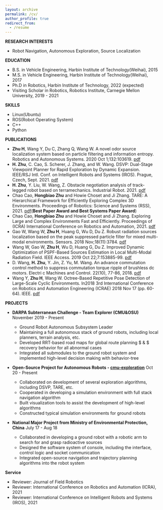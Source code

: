 ```yaml
---
layout: archive
permalink: /cv/
author_profile: true
redirect_from:
  - /resume
---
```


__RESEARCH INTERESTS__
* Robot Navigation, Autonomous Exploration, Source Localization

__EDUCATION__
* B.S. in Vehicle Engineering, Harbin Institute of Technology(Weihai), 2015
* M.S. in Vehicle Engineering, Harbin Institute of Technology(Weihai), 2017
* Ph.D in Robotics, Harbin Institute of Technology, 2022 (expected)
* Visiting Scholar in Robotics, Robotics Institute, Carnegie Mellon University, 2019 - 2021
  
__SKILLS__
* Linux(Ubuntu)
* ROS(Robot Operating System)
* C++
* Python

__PUBLICATIONS__
* **Zhu H**, Wang Y, Du C, Zhang Q, Wang W. A novel odor source localization system based on particle filtering and information entropy. Robotics and Autonomous Systems. 2020 Oct 1;132:103619. [pdf](http://hongbiaoz.github.io/files/paper1.pdf)
* **H. Zhu**, C. Cao, S. Scherer, J. Zhang, and W. Wang. DSVP: Dual-Stage Viewpoint Planner for Rapid Exploration by Dynamic Expansion. IEEE/RSJ Intl. Conf. on Intelligent Robots and Systems (IROS). Prague, Czech, Sept. 2021. [pdf](http://hongbiaoz.github.io/files/paper7.pdf)
* **H. Zhu**, Y. Liu, W. Wang, Z. Obstacle negotiation analysis of track-legged robot based on terramechanics. Industrial Robot. 2021. [pdf](http://hongbiaoz.github.io/files/paper9.pdf)
* Chao Cao, **Hongbiao Zhu** and Howie Choset and Ji Zhang. TARE: A Hierarchical Framework for Efficiently Exploring Complex 3D Environments. Proceedings of Robotics: Science and Systems (RSS), 2021. [pdf](http://hongbiaoz.github.io/files/paper5.pdf)(**Best Paper Award and Best Systems Paper Award**)
* Chao Cao, **Hongbiao Zhu** and Howie Choset and Ji Zhang. Exploring Large and Complex Environments Fast and Efficiently. Proceedings of (ICRA) International Conference on Robotics and Automation, 2021. [pdf](http://hongbiaoz.github.io/files/paper6.pdf)
* Gao W, Wang W, **Zhu H**, Huang G, Wu D, Du Z. Robust radiation sources localization based on the peak suppressed particle filter for mixed multi-modal environments. Sensors. 2018 Nov;18(11):3784. [pdf](http://hongbiaoz.github.io/files/paper2.pdf)
* Wang W, Gao W, **Zhu H**, Wu D, Huang G, Du Z. Improved Dynamic Optimization of PSPF-Based Sources Estimation in Local Multi-Modal Radiation Field. IEEE Access. 2019 Oct 22;7:153885-99. [pdf](http://hongbiaoz.github.io/files/paper3.pdf)
* D. Wang, **H. Zhu**, Y. Jin, Z. Yu, M. Wang. An advance commutation control method to suppress commutation torque ripple of brushless dc motors. Electri c Machines and Control. 22(10), 77-86, 2018. [pdf](http://hongbiaoz.github.io/files/paper10.pdf)
* Wang Y, **Zhu H**, Wang W. Octree-Based Repetitive Pose Detection of Large-Scale Cyclic Environments. In2018 3rd International Conference on Robotics and Automation Engineering (ICRAE) 2018 Nov 17 (pp. 60-64). IEEE. [pdf](http://hongbiaoz.github.io/files/paper4.pdf)

__PROJECTS__
* __DARPA Subterranean Challenge -  Team Explorer (CMU&OSU)__  November 2019 - Present
  * Ground Robot Autonomous Subsystem Leader
  * Maintaining a full autonomous stack of ground robots, including local planners, terrain analysis, etc.
  * Developed RRT-based road maps for global route planning $ \& $ recovery behavior for all abnormal cases
  * Integrated all submodules to the ground robot system and implemented high-level decision making with behavior-tree

* __Open-Source Project for Autonomous Robots -  [cmu-exploration](http://www.cmu-exploration.com)__  Oct 20 - Present
  * Collaborated on development of several exploration algorithms, including DSVP, TARE, etc.
  * Cooperated in developing a simulation environment with full stack navigation algorithm
  * Built visualization tools to assist the development of high-level algorithms
  * Constructed typical simulation environments for ground robots

* __National Major Project from Ministry of Environmental Protection, China__  July 17 - Aug 18
  * Collaborated in developing a ground robot with a robotic arm to search for and grasp radioactive sources
  * Designed the software system of console, including the interface, control logic and socket communication
  * Integrated open-source navigation and trajectory planning algorithms into the robot system

__Service__
* Reviewer: Journal of Field Robotics
* Reviewer: International Conference on Robotics and Automation (ICRA), 2021
* Reviewer: International Conference on Intelligent Robots and Systems (IROS), 2021
